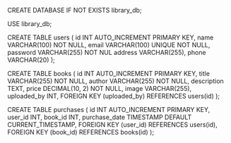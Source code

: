 CREATE DATABASE IF NOT EXISTS library_db;

USE library_db;

CREATE TABLE users (
    id INT AUTO_INCREMENT PRIMARY KEY,
    name VARCHAR(100) NOT NULL,
    email VARCHAR(100) UNIQUE NOT NULL,
    password VARCHAR(255) NOT NUL
    address VARCHAR(255),
    phone VARCHAR(20)
);

CREATE TABLE books (
    id INT AUTO_INCREMENT PRIMARY KEY,
    title VARCHAR(255) NOT NULL,
    author VARCHAR(255) NOT NULL,
    description TEXT,
    price DECIMAL(10, 2) NOT NULL,
    image VARCHAR(255),
    uploaded_by INT,
    FOREIGN KEY (uploaded_by) REFERENCES users(id)
);

CREATE TABLE purchases (
    id INT AUTO_INCREMENT PRIMARY KEY,
    user_id INT,
    book_id INT,
    purchase_date TIMESTAMP DEFAULT CURRENT_TIMESTAMP,
    FOREIGN KEY (user_id) REFERENCES users(id),
    FOREIGN KEY (book_id) REFERENCES books(id)
);
